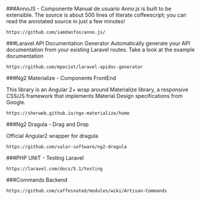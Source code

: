 ###AnnoJS - Componente Manual de usuario
Anno.js is built to be extensible. The source is about 500 lines of literate coffeescript; you can read the annotated source in just a few minutes!
```batch
https://github.com/iamdanfox/anno.js/
```

###Laravel API Documentation Generator
Automatically generate your API documentation from your existing Laravel routes. Take a look at the example documentation
```batch
https://github.com/mpociot/laravel-apidoc-generator
```
###Ng2 Materialize - Componente FrontEnd

This library is an Angular 2+ wrap around Materialize library, a responsive CSS/JS framework that implements Material Design specifications from Google.

```batch
https://sherweb.github.io/ngx-materialize/home
```

###Ng2 Dragula - Drag and Drop

Official Angular2 wrapper for dragula

```batch
https://github.com/valor-software/ng2-dragula
```

###PHP UNIT - Testing Laravel

```batch
https://laravel.com/docs/5.1/testing
```

###Commands Backend
```batch
https://github.com/caffeinated/modules/wiki/Artisan-Commands
```


